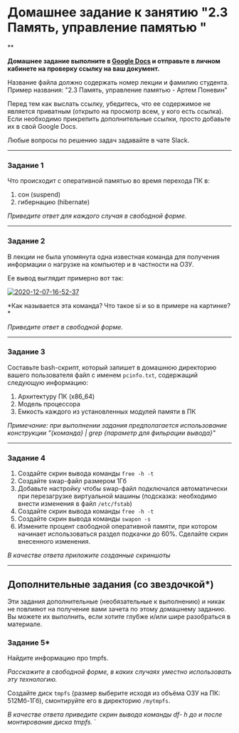 # Домашнее задание к занятию "2.3 Память, управление памятью "

**

**Домашнее задание выполните в [Google Docs](https://docs.google.com/) и отправьте в личном кабинете на проверку ссылку на ваш документ.**

Название файла должно содержать номер лекции и фамилию студента. Пример названия: "2.3 Память, управление памятью - Артем Поневин"

Перед тем как выслать ссылку, убедитесь, что ее содержимое не является приватным (открыто на просмотр всем, у кого есть ссылка). Если необходимо прикрепить дополнительные ссылки, просто добавьте их в свой Google Docs.

Любые вопросы по решению задач задавайте в чате Slack.

---

### Задание 1

Что происходит с оперативной памятью во время перехода ПК в:
1) сон (suspend)
2) гибернацию (hibernate)

*Приведите ответ для каждого случая в свободной форме.*

---

### Задание 2

В лекции не была упомянута одна известная команда для получения информации о нагрузке на компьютер и в частности  на ОЗУ.

Ее вывод выглядит примерно вот так:

<a href="https://imgbb.com/"><img src="https://i.ibb.co/7Q16Chb/2020-12-07-16-52-37.png" alt="2020-12-07-16-52-37" border="0"></a>

*Как называется эта команда? Что такое si и so  в примере на картинке? *

*Приведите ответ в свободной форме.*

---

### Задание 3

Составьте bash-скрипт, который запишет в домашнюю директорию вашего пользователя файл с именем `pcinfo.txt`, содержащий следующую информацию:

1) Архитектуру ПК (x86_64)
2) Модель процессора
3) Емкость каждого из установленных модулей памяти в ПК

*Примечание: при выполнении задания предполагается использование конструкции "{команда} | grep {параметр для фильрации вывода}"*

---

### Задание 4

1) Создайте скрин вывода команды `free -h -t`
2) Создайте swap-файл размером 1Гб
3) Добавьте настройку чтобы swap-файл подключался автоматически при перезагрузке виртуальной машины (подсказка: необходимо внести изменения в файл `/etc/fstab`)
4) Создайте скрин вывода команды `free -h -t`
5) Создайте скрин вывода команды `swapon -s`
6) Измените процент свободной оперативной памяти, при котором начинает использоваться раздел подкачки до 60%. Сделайте скрин внесенного изменения.


*В качестве ответа приложите созданные скриншоты*

---


## Дополнительные задания (со звездочкой*)
Эти задания дополнительные (необязательные к выполнению) и никак не повлияют на получение вами зачета по этому домашнему заданию. Вы можете их выполнить, если хотите глубже и/или шире разобраться в материале.


### Задание 5*

Найдите информацию про tmpfs.

*Расскажите в свободной форме, в каких случаях уместно использовать эту технологию.*

Создайте диск `tmpfs` (размер выберите исходя из объёма ОЗУ на ПК: 512Мб-1Гб), смонтируйте его в директорию `/mytmpfs`.

*В качестве ответа приведите скрин вывода команды df- h до и после монтирования диска tmpfs.*
    `
